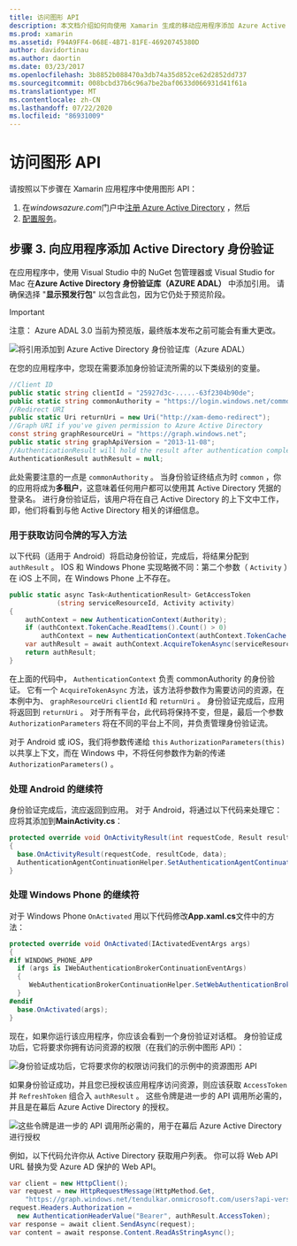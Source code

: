 ```yaml
---
title: 访问图形 API
description: 本文档介绍如何向使用 Xamarin 生成的移动应用程序添加 Azure Active Directory 身份验证。
ms.prod: xamarin
ms.assetid: F94A9FF4-068E-4B71-81FE-46920745380D
author: davidortinau
ms.author: daortin
ms.date: 03/23/2017
ms.openlocfilehash: 3b8852b088470a3db74a35d852ce62d2852dd737
ms.sourcegitcommit: 008bcbd37b6c96a7be2baf0633d066931d41f61a
ms.translationtype: MT
ms.contentlocale: zh-CN
ms.lasthandoff: 07/22/2020
ms.locfileid: "86931009"
---
```

# <a name="accessing-the-graph-api"></a>访问图形 API

请按照以下步骤在 Xamarin 应用程序中使用图形 API：

1. 在*windowsazure.com*门户中[注册 Azure Active Directory](~/cross-platform/data-cloud/active-directory/get-started/register.md) ，然后
2. [配置服务](~/cross-platform/data-cloud/active-directory/get-started/configure.md)。

## <a name="step-3-adding-active-directory-authentication-to-an-app"></a>步骤 3. 向应用程序添加 Active Directory 身份验证

在应用程序中，使用 Visual Studio 中的 NuGet 包管理器或 Visual Studio for Mac 在**Azure Active Directory 身份验证库（AZURE ADAL）** 中添加引用。
请确保选择 "**显示预发行包**" 以包含此包，因为它仍处于预览阶段。

> [!IMPORTANT]
> 注意： Azure ADAL 3.0 当前为预览版，最终版本发布之前可能会有重大更改。 

![将引用添加到 Azure Active Directory 身份验证库（Azure ADAL）](graph-images/06.-adal-nuget-package.jpg)

在您的应用程序中，您现在需要添加身份验证流所需的以下类级别的变量。

```csharp
//Client ID
public static string clientId = "25927d3c-.....-63f2304b90de";
public static string commonAuthority = "https://login.windows.net/common"
//Redirect URI
public static Uri returnUri = new Uri("http://xam-demo-redirect");
//Graph URI if you've given permission to Azure Active Directory
const string graphResourceUri = "https://graph.windows.net";
public static string graphApiVersion = "2013-11-08";
//AuthenticationResult will hold the result after authentication completes
AuthenticationResult authResult = null;
```

此处需要注意的一点是 `commonAuthority` 。 当身份验证终结点为时 `common` ，你的应用将成为**多租户**，这意味着任何用户都可以使用其 Active Directory 凭据的登录名。 进行身份验证后，该用户将在自己 Active Directory 的上下文中工作，即，他们将看到与他 Active Directory 相关的详细信息。

### <a name="write-method-to-acquire-access-token"></a>用于获取访问令牌的写入方法

以下代码（适用于 Android）将启动身份验证，完成后，将结果分配到 `authResult` 。 IOS 和 Windows Phone 实现略微不同：第二个参数（ `Activity` ）在 iOS 上不同，在 Windows Phone 上不存在。

```csharp
public static async Task<AuthenticationResult> GetAccessToken
            (string serviceResourceId, Activity activity)
{
    authContext = new AuthenticationContext(Authority);
    if (authContext.TokenCache.ReadItems().Count() > 0)
        authContext = new AuthenticationContext(authContext.TokenCache.ReadItems().First().Authority);
    var authResult = await authContext.AcquireTokenAsync(serviceResourceId, clientId, returnUri, new AuthorizationParameters(activity));
    return authResult;
}  
```

在上面的代码中， `AuthenticationContext` 负责 commonAuthority 的身份验证。 它有一个 `AcquireTokenAsync` 方法，该方法将参数作为需要访问的资源，在本例中为、 `graphResourceUri` `clientId` 和 `returnUri` 。 身份验证完成后，应用将返回到 `returnUri` 。 对于所有平台，此代码将保持不变，但是，最后一个参数 `AuthorizationParameters` 将在不同的平台上不同，并负责管理身份验证流。

对于 Android 或 iOS，我们将参数传递给 `this` `AuthorizationParameters(this)` 以共享上下文，而在 Windows 中，不将任何参数作为新的传递 `AuthorizationParameters()` 。

### <a name="handle-continuation-for-android"></a>处理 Android 的继续符

身份验证完成后，流应返回到应用。 对于 Android，将通过以下代码来处理它：应将其添加到**MainActivity.cs**：

```csharp
protected override void OnActivityResult(int requestCode, Result resultCode, Intent data)
{
  base.OnActivityResult(requestCode, resultCode, data);
  AuthenticationAgentContinuationHelper.SetAuthenticationAgentContinuationEventArgs(requestCode, resultCode, data);
}
```

### <a name="handle-continuation-for-windows-phone"></a>处理 Windows Phone 的继续符

对于 Windows Phone `OnActivated` 用以下代码修改**App.xaml.cs**文件中的方法：

```csharp
protected override void OnActivated(IActivatedEventArgs args)
{
#if WINDOWS_PHONE_APP
  if (args is IWebAuthenticationBrokerContinuationEventArgs)
  {
     WebAuthenticationBrokerContinuationHelper.SetWebAuthenticationBrokerContinuationEventArgs(args as IWebAuthenticationBrokerContinuationEventArgs);
  }
#endif
  base.OnActivated(args);
}
```

现在，如果你运行该应用程序，你应该会看到一个身份验证对话框。
身份验证成功后，它将要求你拥有访问资源的权限（在我们的示例中图形 API）：

![身份验证成功后，它将要求你的权限访问我们的示例中的资源图形 API](graph-images/08.-authentication-flow.jpg)

如果身份验证成功，并且您已授权该应用程序访问资源，则应该获取 `AccessToken` 并 `RefreshToken` 组合入 `authResult` 。 这些令牌是进一步的 API 调用所必需的，并且是在幕后 Azure Active Directory 的授权。

![这些令牌是进一步的 API 调用所必需的，用于在幕后 Azure Active Directory 进行授权](graph-images/07.-access-token-for-authentication.jpg)

例如，以下代码允许你从 Active Directory 获取用户列表。 你可以将 Web API URL 替换为受 Azure AD 保护的 Web API。

```csharp
var client = new HttpClient();
var request = new HttpRequestMessage(HttpMethod.Get,
    "https://graph.windows.net/tendulkar.onmicrosoft.com/users?api-version=2013-04-05");
request.Headers.Authorization =
  new AuthenticationHeaderValue("Bearer", authResult.AccessToken);
var response = await client.SendAsync(request);
var content = await response.Content.ReadAsStringAsync();
```
